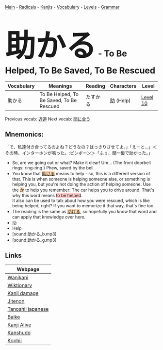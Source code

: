 <style> bigfont {font-size: 100px}</style>
[Main](../README.md) -
[Radicals](../radicals.md) -
[Kanjis](../kanjis.md) -
[Vocabulary](../vocabulary.md) -
[Levels](../levels.md) -
[Grammar](../grammar.md)
# <bigfont> 助かる</bigfont> - To Be Helped, To Be Saved, To Be Rescued 

| Vocabulary | Meanings | Reading | Characters | Level |
| --- | --- | --- | --- | --- |
| 助かる | To Be Helped, To Be Saved, To Be Rescued | たすかる |  [助](../kanjis/助.md) (Help) | [Level 10](../levels/wk_level10.md) |

Previous vocab: [近道](近道.md) Next vocab: [間に合う](間に合う.md) 

## Mnemonics:
「で、私達付き合ってるのよね？どうなの？はっきりさせてよ。」「えーと…」＜その時、インターホンが鳴った。:ピンポーン＞「ふぅ、間一髪で助かった。」
* So, are we going out or what? Make it clear! Um… (The front doorbell rings: ring-ring.) Phew, saved by the bell.
* You know that <span style="background-color:#fed8b1"> [助ける](https://jisho.org/search/助ける)</span> means to help - so, this is a different version of that. This is when someone is helping someone else, or something is helping you, but you're not doing the action of helping someone. Use the <span style="background-color:#fed8b1"> [か](https://jisho.org/search/か)</span> to help you remember: The car helps you to drive around. That's why this word means <span style="background-color:#ffcccb"> to be helped</span>. <br />It also can be used to talk about how you were rescued, which is like being helped, right? If you want to memorize it that way, that's fine too.
* The reading is the same as <span style="background-color:#fed8b1"> [助ける](https://jisho.org/search/助ける)</span>, so hopefully you know that word and can apply that knowledge over here.
* 助
* Help
* [sound:助かる_b.mp3]
* [sound:助かる_g.mp3]


## Links 

| Webpage |
| --- |
| [Wanikani          ](https://www.wanikani.com/kanji/助かる) |
| [Wiktionary        ](https://en.wiktionary.org/wiki/助かる) |
| [Kanji damage      ](http://www.kanjidamage.com/kanji/search?utf8=✓&q=助かる) |
| [Jitenon           ](https://jitenon.com/kanji/助かる) |
| [Tanoshii japanese ](https://www.tanoshiijapanese.com/dictionary/kanji.cfm?k=助かる) |
| [Baike             ](https://baike.baidu.com/item/助かる) |
| [Kanji Alive       ](https://app.kanjialive.com/助かる) |
| [Kanshudo          ](https://www.kanshudo.com/searchmn?q=助かる) |
| [Koohii            ](https://kanji.koohii.com/study/kanji/助かる) |
